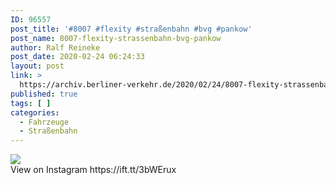 ```yaml
---
ID: 96557
post_title: '#8007 #flexity #straßenbahn #bvg #pankow'
post_name: 8007-flexity-strassenbahn-bvg-pankow
author: Ralf Reineke
post_date: 2020-02-24 06:24:33
layout: post
link: >
  https://archiv.berliner-verkehr.de/2020/02/24/8007-flexity-strassenbahn-bvg-pankow/
published: true
tags: [ ]
categories:
  - Fahrzeuge
  - Straßenbahn
---
```

<div><img src='https://scontent.cdninstagram.com/v/t51.2885-15/sh0.08/e35/s640x640/87583849_196876431720196_3223197937531795264_n.jpg?_nc_ht=scontent.cdninstagram.com&_nc_ohc=TQN5xVQDOYgAX8pjDHx&oh=4828d45d8edad4093234ec7ce9cd0f8a&oe=5E80F83D' style='max-width:600px;' /><br/><div>View on Instagram https://ift.tt/3bWErux</div></div>